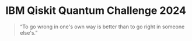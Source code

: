 # IBM Qiskit Quantum Challenge 2024

> “To go wrong in one's own way is better than to go right in someone else's.”
